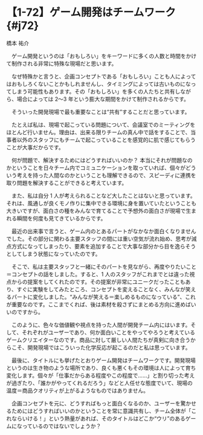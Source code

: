 # 【1-72】ゲーム開発はチームワーク{#j72}

<div class="author">橋本 祐介</div>

　ゲーム開発というのは「おもしろい」をキーワードに多くの人数と時間をかけて制作される非常に特殊な現場だと思います。

　なぜ特殊かと言うと、企画コンセプトである「おもしろい」ことも人によってはおもしろくないことかもしれませんし、タイミングによっては古いものになってしまう可能性もあります。その「おもしろい」を多くの人たちと共有しながら、場合によっては 2～3 年という膨大な期間をかけて制作されるからです。

　そういった開発現場で最も重要なことは“共有”することだと思っています。

　たとえば私は、現場で起こっている問題について、会議室でのミーティングをほとんど行いません。理由は、出来る限りチームの真ん中で話をすることで、当事者以外のスタッフにもチームで起こっていることを感覚的に肌で感じてもらうことが大事だからです。

　何が問題で、解決するためにはどうすればいいのか？ 本当にそれが問題なのかということを日々チーム内でコミュニケーションを取っていれば、個々がどういう考えを持った人間なのかということも理解できるので、スピーディに連携を取り問題を解決することができると考えています。

　また、私は自分 1 人が考えられることなど大したことはないと思っています。それは、風通しが良くモノ作りに集中できる環境に身を置いていたということも大きいですが、面白さの種をみんなで育てることで予想外の面白さが現場で生まれる瞬間を何度も見てきているからです。

　最近の出来事で言うと、ゲーム内のとあるパートがなかなか面白くなりませんでした。その部分に関わる主要スタッフの間には重い空気が流れ始め、思考が減点方式になってしまったり、要素を追加することで大事な部分から目を逸らそうとしてしまう状態になっていたのです。

　そこで、私は主要スタッフと一緒にそのパートを見ながら、再度やりたいこと＝コンセプトの話をしました。すると、1 人のスタッフがこれまでとは違った視点からの提案をしてくれたのです。その提案が非常にユニークだったこともあり、すぐに実験をしてみたところ、コンセプトを変えることなく、みんなが笑えるパートに変化しました。“みんなが笑える＝楽しめるものになっている”、これが重要なのです。ここまでくれば、後は素材を殺さずにまとめる方向に進めばいいのですから。

　このように、色々な価値観や視点を持った人間が開発チーム内にはいます。そして、それぞれがユーザーであり、何か面白いことをやってやろうと考えているゲームクリエイターなのです。商品に対して厳しい人間たちが真剣に向き合うからこそ、開発現場ではこういった化学反応が起こるのだと私は思っています。

　最後に、タイトルにも挙げたとおりゲーム開発はチームワークです。開発現場というのは生き物のような場所であり、良くも悪くもその環境は人によって育ち変化します。個々が「仕事だからある程度やこの程度で……」と割り切った考えが過ぎたり、「誰かがやってくれるだろう」などと人任せな態度でいて、現場の温度＝商品クオリティが上がるようなものではありません。

　企画コンセプトを元に、どうすればもっと面白くなるのか、ユーザーを驚かせるためにはどうすればいいのかということを常に意識共有し、チーム全体が「これならいける！」という熱量があれば、そのタイトルはどこか“ウリ”のあるゲームになっているのではないでしょうか？

